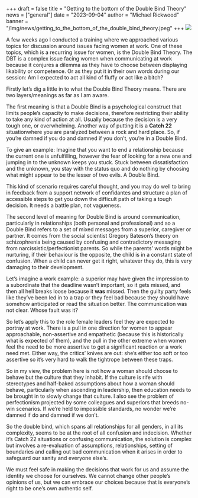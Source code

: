 +++
draft = false
title = "Getting to the bottom of the Double Bind Theory"
news = ["general"]
date = "2023-09-04"
author = "Michael Rickwood"
banner = "/img/news/getting_to_the_bottom_of_the_double_bind_theory.jpeg"
+++
![](/img/news/getting_to_the_bottom_of_the_double_bind_theory.jpeg)

A few weeks ago I conducted a training where we approached various topics for discussion around issues facing women at work. One of these topics, which is a recurring issue for women, is the Double Bind Theory. The DBT is a complex issue facing women when communicating at work because it conjures a dilemma as they have to choose between displaying likability or competence. Or as they put it in their own words during our session: Am I expected to act all kind of fluffy or act like a bitch? 

Firstly let’s dig a little in to what the Double Bind Theory means. There are two layers/meanings as far as I am aware. 

The first meaning is that a Double Bind is a psychological construct that limits people’s capacity to make decisions, therefore restricting their ability to take any kind of action at all. Usually because the decision is a very tough one, or overwhelming. Another way of putting it is a **Catch 22** situationwhere you are paralyzed between a rock and hard place. So, if you’re damned if you do and damned if you don’t, you’re in a Double Bind. 

To give an example: Imagine that you want to end a relationship because the current one is unfulfilling, however the fear of looking for a new one and jumping in to the unknown keeps you stuck. Stuck between dissatisfaction and the unknown, you stay with the status quo and do nothing by choosing what might appear to be the lesser of two evils. A Double Bind.

This kind of scenario requires careful thought, and you may do well to bring in feedback from a support network of confidantes and structure a plan of accessible steps to get you down the difficult path of taking a tough decision. It needs a battle plan, not vagueness. 

The second level of meaning for Double Bind is around communication, particularly in relationships (both personal and professional) and so a Double Bind refers to a set of mixed messages from a superior, caregiver or partner. It comes from the social scientist Gregory Bateson’s theory on schizophrenia being caused by confusing and contradictory messaging from narcissistic/perfectionist parents. So while the parents’ words might be nurturing, if their behaviour is the opposite, the child is in a constant state of confusion. When a child can never get it right, whatever they do, this is very damaging to their development. 

Let’s imagine a work example: a superior may have given the impression to a subordinate that the deadline wasn’t important, so it gets missed, and then all hell breaks loose because it **was** missed. Then the guilty party feels like they’ve been led in to a trap or they feel bad because they should have somehow anticipated or read the situation better. The communication was not clear. Whose fault was it? 

So let’s apply this to the role female leaders feel they are expected to portray at work. There is a pull in one direction for women to appear approachable, non-assertive and empathetic (because this is historically what is expected of them), and the pull in the other extreme when women feel the need to be more assertive to get a significant reaction or a work need met. Either way, the critics’ knives are out: she’s either too soft or too assertive so it’s very hard to walk the tightrope between these traps.

So in my view, the problem here is not how a woman should choose to behave but the culture that they inhabit. If the culture is rife with stereotypes and half-baked assumptions about how a woman should behave, particularly when ascending in leadership, then education needs to be brought in to slowly change that culture. I also see the problem of perfectionism projected by some colleagues and superiors that breeds no-win scenarios. If we’re held to impossible standards, no wonder we’re damned if do and damned if we don’t. 

So the double bind, which spans all relationships for all genders, in all its complexity, seems to be at the root of all confusion and indecision. Whether it’s Catch 22 situations or confusing communication, the solution is complex but involves a re-evaluation of assumptions, relationships, setting of boundaries and calling out bad communication when it arises in order to safeguard our sanity and everyone else’s.

We must feel safe in making the decisions that work for us and assume the identity we choose for ourselves. We cannot change other people’s opinions of us, but we can embrace our choices because that is everyone’s right to be one’s own authentic self.